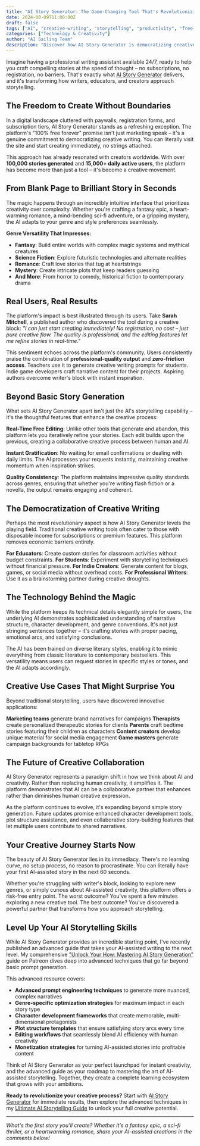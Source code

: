 ```yaml
---
title: "AI Story Generator: The Game-Changing Tool That's Revolutionizing Creative Writing Forever"
date: 2024-08-09T11:00:00Z
draft: false
tags: ["AI", "creative-writing", "storytelling", "productivity", "free-tools"]
categories: ["Technology & Creativity"]
author: "AI Sailing Team"
description: "Discover how AI Story Generator is democratizing creative writing with free, instant story generation that requires no sign-up. 100K+ stories created and counting!"
---
```


Imagine having a professional writing assistant available 24/7, ready to help you craft compelling stories at the speed of thought – no subscriptions, no registration, no barriers. That's exactly what [AI Story Generator](https://ai-story-generator.cc/) delivers, and it's transforming how writers, educators, and creators approach storytelling.

## The Freedom to Create Without Boundaries

In a digital landscape cluttered with paywalls, registration forms, and subscription tiers, AI Story Generator stands as a refreshing exception. The platform's "100% free forever" promise isn't just marketing speak – it's a genuine commitment to democratizing creative writing. You can literally visit the site and start creating immediately, no strings attached.

This approach has already resonated with creators worldwide. With over **100,000 stories generated** and **15,000+ daily active users**, the platform has become more than just a tool – it's become a creative movement.

## From Blank Page to Brilliant Story in Seconds

The magic happens through an incredibly intuitive interface that prioritizes creativity over complexity. Whether you're crafting a fantasy epic, a heart-warming romance, a mind-bending sci-fi adventure, or a gripping mystery, the AI adapts to your genre and style preferences seamlessly.

**Genre Versatility That Impresses:**
- **Fantasy**: Build entire worlds with complex magic systems and mythical creatures
- **Science Fiction**: Explore futuristic technologies and alternate realities
- **Romance**: Craft love stories that tug at heartstrings
- **Mystery**: Create intricate plots that keep readers guessing
- **And More**: From horror to comedy, historical fiction to contemporary drama

## Real Users, Real Results

The platform's impact is best illustrated through its users. Take **Sarah Mitchell**, a published author who discovered the tool during a creative block: *"I can just start creating immediately! No registration, no cost – just pure creative flow. The quality is professional, and the editing features let me refine stories in real-time."*

This sentiment echoes across the platform's community. Users consistently praise the combination of **professional-quality output** and **zero-friction access**. Teachers use it to generate creative writing prompts for students. Indie game developers craft narrative content for their projects. Aspiring authors overcome writer's block with instant inspiration.

## Beyond Basic Story Generation

What sets AI Story Generator apart isn't just the AI's storytelling capability – it's the thoughtful features that enhance the creative process:

**Real-Time Free Editing**: Unlike other tools that generate and abandon, this platform lets you iteratively refine your stories. Each edit builds upon the previous, creating a collaborative creative process between human and AI.

**Instant Gratification**: No waiting for email confirmations or dealing with daily limits. The AI processes your requests instantly, maintaining creative momentum when inspiration strikes.

**Quality Consistency**: The platform maintains impressive quality standards across genres, ensuring that whether you're writing flash fiction or a novella, the output remains engaging and coherent.

## The Democratization of Creative Writing

Perhaps the most revolutionary aspect is how AI Story Generator levels the playing field. Traditional creative writing tools often cater to those with disposable income for subscriptions or premium features. This platform removes economic barriers entirely.

**For Educators**: Create custom stories for classroom activities without budget constraints.
**For Students**: Experiment with storytelling techniques without financial pressure.
**For Indie Creators**: Generate content for blogs, games, or social media without overhead costs.
**For Professional Writers**: Use it as a brainstorming partner during creative droughts.

## The Technology Behind the Magic

While the platform keeps its technical details elegantly simple for users, the underlying AI demonstrates sophisticated understanding of narrative structure, character development, and genre conventions. It's not just stringing sentences together – it's crafting stories with proper pacing, emotional arcs, and satisfying conclusions.

The AI has been trained on diverse literary styles, enabling it to mimic everything from classic literature to contemporary bestsellers. This versatility means users can request stories in specific styles or tones, and the AI adapts accordingly.

## Creative Use Cases That Might Surprise You

Beyond traditional storytelling, users have discovered innovative applications:

**Marketing teams** generate brand narratives for campaigns
**Therapists** create personalized therapeutic stories for clients
**Parents** craft bedtime stories featuring their children as characters
**Content creators** develop unique material for social media engagement
**Game masters** generate campaign backgrounds for tabletop RPGs

## The Future of Creative Collaboration

AI Story Generator represents a paradigm shift in how we think about AI and creativity. Rather than replacing human creativity, it amplifies it. The platform demonstrates that AI can be a collaborative partner that enhances rather than diminishes human creative expression.

As the platform continues to evolve, it's expanding beyond simple story generation. Future updates promise enhanced character development tools, plot structure assistance, and even collaborative story-building features that let multiple users contribute to shared narratives.

## Your Creative Journey Starts Now

The beauty of AI Story Generator lies in its immediacy. There's no learning curve, no setup process, no reason to procrastinate. You can literally have your first AI-assisted story in the next 60 seconds.

Whether you're struggling with writer's block, looking to explore new genres, or simply curious about AI-assisted creativity, this platform offers a risk-free entry point. The worst outcome? You've spent a few minutes exploring a new creative tool. The best outcome? You've discovered a powerful partner that transforms how you approach storytelling.

## Level Up Your AI Storytelling Skills

While AI Story Generator provides an incredible starting point, I've recently published an advanced guide that takes your AI-assisted writing to the next level. My comprehensive ["Unlock Your How: Mastering AI Story Generation"](https://www.patreon.com/posts/unlock-your-how-134927547) guide on Patreon dives deep into advanced techniques that go far beyond basic prompt generation.

This advanced resource covers:
- **Advanced prompt engineering techniques** to generate more nuanced, complex narratives
- **Genre-specific optimization strategies** for maximum impact in each story type
- **Character development frameworks** that create memorable, multi-dimensional protagonists
- **Plot structure templates** that ensure satisfying story arcs every time
- **Editing workflows** that seamlessly blend AI efficiency with human creativity
- **Monetization strategies** for turning AI-assisted stories into profitable content

Think of AI Story Generator as your perfect launchpad for instant creativity, and the advanced guide as your roadmap to mastering the art of AI-assisted storytelling. Together, they create a complete learning ecosystem that grows with your ambitions.

**Ready to revolutionize your creative process?** Start with [AI Story Generator](https://ai-story-generator.cc/) for immediate results, then explore the advanced techniques in my [Ultimate AI Storytelling Guide](https://www.patreon.com/posts/unlock-your-how-134927547) to unlock your full creative potential.

---

*What's the first story you'll create? Whether it's a fantasy epic, a sci-fi thriller, or a heartwarming romance, share your AI-assisted creations in the comments below!*